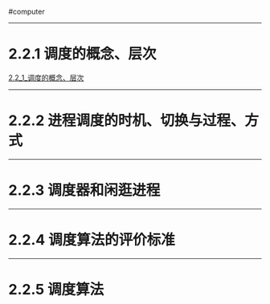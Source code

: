 #computer 

---
# 2.2.1 调度的概念、层次

[2.2\_1\_调度的概念、层次](https://www.bilibili.com/video/BV1YE411D7nH?t=2.5&p=19)

---
# 2.2.2 进程调度的时机、切换与过程、方式




---
# 2.2.3 调度器和闲逛进程




---
# 2.2.4 调度算法的评价标准




---
# 2.2.5 调度算法




